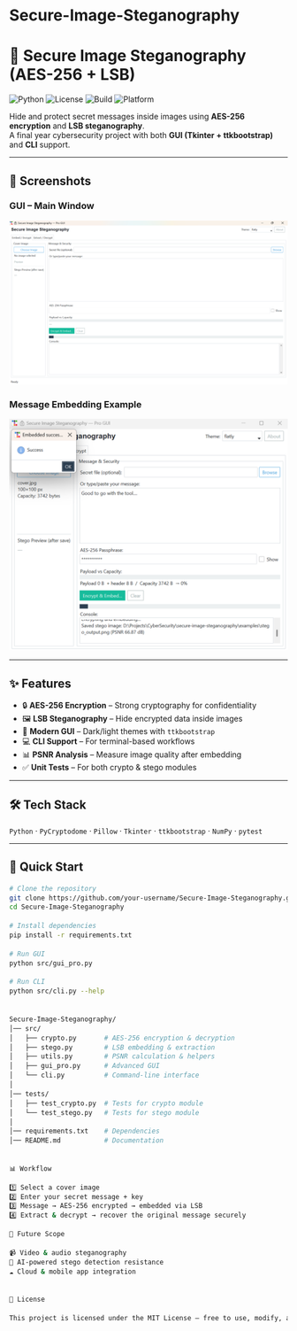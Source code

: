 # Secure-Image-Steganography
# 🔐 Secure Image Steganography (AES-256 + LSB)

![Python](https://img.shields.io/badge/Python-3.10+-blue.svg)
![License](https://img.shields.io/badge/License-MIT-green.svg)
![Build](https://img.shields.io/badge/Build-Passing-brightgreen.svg)
![Platform](https://img.shields.io/badge/Platform-Windows%20%7C%20Linux%20%7C%20macOS-lightgrey.svg)

Hide and protect secret messages inside images using **AES-256 encryption** and **LSB steganography**.  
A final year cybersecurity project with both **GUI (Tkinter + ttkbootstrap)** and **CLI** support.  

---

## 📸 Screenshots  

### GUI – Main Window  
![Main Window](./Screenshot1.png)

### Message Embedding Example  
![Message Embedding](./Screenshot2.png)

---

## ✨ Features  
- 🔒 **AES-256 Encryption** – Strong cryptography for confidentiality  
- 🖼️ **LSB Steganography** – Hide encrypted data inside images  
- 🎨 **Modern GUI** – Dark/light themes with `ttkbootstrap`  
- 💻 **CLI Support** – For terminal-based workflows  
- 📊 **PSNR Analysis** – Measure image quality after embedding  
- ✅ **Unit Tests** – For both crypto & stego modules  

---

## 🛠️ Tech Stack  
`Python` · `PyCryptodome` · `Pillow` · `Tkinter` · `ttkbootstrap` · `NumPy` · `pytest`

---

## 🚀 Quick Start  

```bash
# Clone the repository
git clone https://github.com/your-username/Secure-Image-Steganography.git
cd Secure-Image-Steganography

# Install dependencies
pip install -r requirements.txt

# Run GUI
python src/gui_pro.py

# Run CLI
python src/cli.py --help


Secure-Image-Steganography/
│── src/
│   ├── crypto.py       # AES-256 encryption & decryption
│   ├── stego.py        # LSB embedding & extraction
│   ├── utils.py        # PSNR calculation & helpers
│   ├── gui_pro.py      # Advanced GUI
│   └── cli.py          # Command-line interface
│
│── tests/
│   ├── test_crypto.py  # Tests for crypto module
│   └── test_stego.py   # Tests for stego module
│
│── requirements.txt    # Dependencies
│── README.md           # Documentation


📊 Workflow

1️⃣ Select a cover image
2️⃣ Enter your secret message + key
3️⃣ Message → AES-256 encrypted → embedded via LSB
4️⃣ Extract & decrypt → recover the original message securely

🔮 Future Scope

📹 Video & audio steganography
🤖 AI-powered stego detection resistance
☁️ Cloud & mobile app integration


📜 License

This project is licensed under the MIT License – free to use, modify, and distribute.
